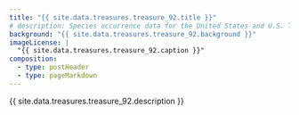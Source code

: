 ```yaml
---
title: "{{ site.data.treasures.treasure_92.title }}"
# description: Species occurrence data for the United States and U.S. Territories.
background: "{{ site.data.treasures.treasure_92.background }}"
imageLicense: |
  "{{ site.data.treasures.treasure_92.caption }}"
composition:
  - type: postHeader
  - type: pageMarkdown
---
```


{{ site.data.treasures.treasure_92.description }}